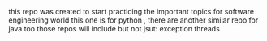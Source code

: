 this repo was created to start practicing the important topics for software engineering world this one is for python , there are another similar repo for java too those repos will include but not jsut: exception threads
